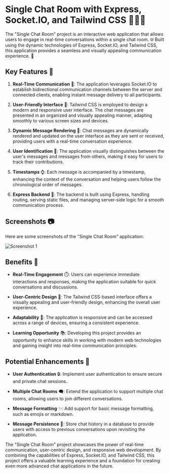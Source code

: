 # Single Chat Room with Express, Socket.IO, and Tailwind CSS 👥💬🚀

The "Single Chat Room" project is an interactive web application that allows users to engage in real-time conversations within a single chat room. 🌐 Built using the dynamic technologies of Express, Socket.IO, and Tailwind CSS, this application provides a seamless and visually appealing communication experience. 🎉

## Key Features 🌟

1. **Real-Time Communication** 📡: The application leverages Socket.IO to establish bidirectional communication channels between the server and connected clients, enabling instant message delivery to all participants.

2. **User-Friendly Interface** 💼: Tailwind CSS is employed to design a modern and responsive user interface. The chat messages are presented in an organized and visually appealing manner, adapting smoothly to various screen sizes and devices.

3. **Dynamic Message Rendering** 🔄: Chat messages are dynamically rendered and updated on the user interface as they are sent or received, providing users with a real-time conversation experience.

4. **User Identification** 👤: The application visually distinguishes between the user's messages and messages from others, making it easy for users to track their contributions.

5. **Timestamps** ⌚: Each message is accompanied by a timestamp, enhancing the context of the conversation and helping users follow the chronological order of messages.

6. **Express Backend** 🚀: The backend is built using Express, handling routing, serving static files, and managing server-side logic for a smooth communication process.

## Screenshots 📷

Here are some screenshots of the "Single Chat Room" application:

![Screenshot 1](https://i.imgur.com/kfwLOmS.png)

## Benefits 🌈

- **Real-Time Engagement** ⏱️: Users can experience immediate interactions and responses, making the application suitable for quick conversations and discussions.

- **User-Centric Design** 💎: The Tailwind CSS-based interface offers a visually appealing and user-friendly design, enhancing the overall user experience.

- **Adaptability** 📱: The application is responsive and can be accessed across a range of devices, ensuring a consistent experience.

- **Learning Opportunity** 📚: Developing this project provides an opportunity to enhance skills in working with modern web technologies and gaining insight into real-time communication principles.

## Potential Enhancements 🚧

- **User Authentication** 🔒: Implement user authentication to ensure secure and private chat sessions.

- **Multiple Chat Rooms** 🗨️: Extend the application to support multiple chat rooms, allowing users to join different conversations.

- **Message Formatting** ✨: Add support for basic message formatting, such as emojis or markdown.

- **Message Persistence** 📜: Store chat history in a database to provide users with access to previous conversations upon revisiting the application.

The "Single Chat Room" project showcases the power of real-time communication, user-centric design, and responsive web development. By combining the capabilities of Express, Socket.IO, and Tailwind CSS, this project offers a valuable learning experience and a foundation for creating even more advanced chat applications in the future.
